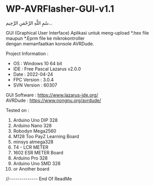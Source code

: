 # WP-AVRFlasher-GUI-v1.1
سْمِ اللَّهِ الرَّحْمَنِ الرَّحِيم... 
  
GUI (Graphical User Interface) Aplikasi untuk meng-upload *.hex file maupun *.Eprm file ke mikrokontroller  
dengan memanfaatkan konsole AVRDude.  

Project Information :
- OS   : Windows 10 64 bit  
- IDE  : Free Pascal Lazarus v2.0.0  
- Date : 2022-04-24   
- FPC Version : 3.0.4  
- SVN Version : 60307  

GUI Software : https://www.lazarus-ide.org/  
AVRDude : https://www.nongnu.org/avrdude/  

Tested on :
1. Arduino Uno DIP 328
2. Arduino Nano 328
3. Robodyn Mega2560
4. M128 Too PayZ Learning Board
5. minsys atmega328
6. T4 - LCR METER
7. 1602 ESR METER Board
8. Arduino Pro 328
9. Arduino Uno SMD 328
10. or Another board

//-------------- End Of ReadMe
